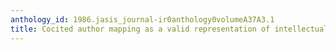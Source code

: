 ```yaml
---
anthology_id: 1986.jasis_journal-ir0anthology0volumeA37A3.1
title: Cocited author mapping as a valid representation of intellectual structure
---
```

